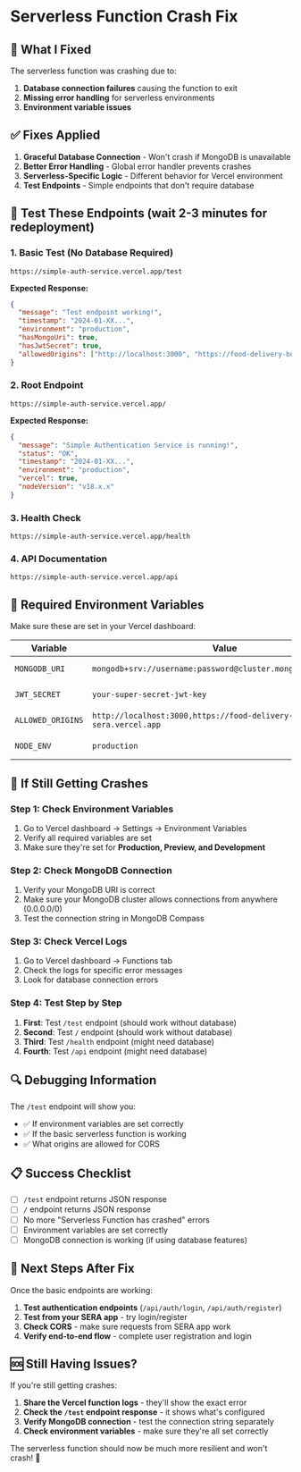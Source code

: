 # Serverless Function Crash Fix

## 🚨 **What I Fixed**

The serverless function was crashing due to:
1. **Database connection failures** causing the function to exit
2. **Missing error handling** for serverless environments
3. **Environment variable issues**

## ✅ **Fixes Applied**

1. **Graceful Database Connection** - Won't crash if MongoDB is unavailable
2. **Better Error Handling** - Global error handler prevents crashes
3. **Serverless-Specific Logic** - Different behavior for Vercel environment
4. **Test Endpoints** - Simple endpoints that don't require database

## 🧪 **Test These Endpoints (wait 2-3 minutes for redeployment)**

### **1. Basic Test (No Database Required)**
```
https://simple-auth-service.vercel.app/test
```
**Expected Response:**
```json
{
  "message": "Test endpoint working!",
  "timestamp": "2024-01-XX...",
  "environment": "production",
  "hasMongoUri": true,
  "hasJwtSecret": true,
  "allowedOrigins": ["http://localhost:3000", "https://food-delivery-business-app-sera.vercel.app"]
}
```

### **2. Root Endpoint**
```
https://simple-auth-service.vercel.app/
```
**Expected Response:**
```json
{
  "message": "Simple Authentication Service is running!",
  "status": "OK",
  "timestamp": "2024-01-XX...",
  "environment": "production",
  "vercel": true,
  "nodeVersion": "v18.x.x"
}
```

### **3. Health Check**
```
https://simple-auth-service.vercel.app/health
```

### **4. API Documentation**
```
https://simple-auth-service.vercel.app/api
```

## 🔧 **Required Environment Variables**

Make sure these are set in your Vercel dashboard:

| Variable | Value | Required |
|----------|-------|----------|
| `MONGODB_URI` | `mongodb+srv://username:password@cluster.mongodb.net/dbname` | ✅ **CRITICAL** |
| `JWT_SECRET` | `your-super-secret-jwt-key` | ✅ **CRITICAL** |
| `ALLOWED_ORIGINS` | `http://localhost:3000,https://food-delivery-business-app-sera.vercel.app` | ✅ **CRITICAL** |
| `NODE_ENV` | `production` | ✅ **CRITICAL** |

## 🚨 **If Still Getting Crashes**

### **Step 1: Check Environment Variables**
1. Go to Vercel dashboard → Settings → Environment Variables
2. Verify all required variables are set
3. Make sure they're set for **Production, Preview, and Development**

### **Step 2: Check MongoDB Connection**
1. Verify your MongoDB URI is correct
2. Make sure your MongoDB cluster allows connections from anywhere (0.0.0.0/0)
3. Test the connection string in MongoDB Compass

### **Step 3: Check Vercel Logs**
1. Go to Vercel dashboard → Functions tab
2. Check the logs for specific error messages
3. Look for database connection errors

### **Step 4: Test Step by Step**
1. **First**: Test `/test` endpoint (should work without database)
2. **Second**: Test `/` endpoint (should work without database)
3. **Third**: Test `/health` endpoint (might need database)
4. **Fourth**: Test `/api` endpoint (might need database)

## 🔍 **Debugging Information**

The `/test` endpoint will show you:
- ✅ If environment variables are set correctly
- ✅ If the basic serverless function is working
- ✅ What origins are allowed for CORS

## 📋 **Success Checklist**

- [ ] `/test` endpoint returns JSON response
- [ ] `/` endpoint returns JSON response
- [ ] No more "Serverless Function has crashed" errors
- [ ] Environment variables are set correctly
- [ ] MongoDB connection is working (if using database features)

## 🚀 **Next Steps After Fix**

Once the basic endpoints are working:

1. **Test authentication endpoints** (`/api/auth/login`, `/api/auth/register`)
2. **Test from your SERA app** - try login/register
3. **Check CORS** - make sure requests from SERA app work
4. **Verify end-to-end flow** - complete user registration and login

## 🆘 **Still Having Issues?**

If you're still getting crashes:

1. **Share the Vercel function logs** - they'll show the exact error
2. **Check the `/test` endpoint response** - it shows what's configured
3. **Verify MongoDB connection** - test the connection string separately
4. **Check environment variables** - make sure they're all set correctly

The serverless function should now be much more resilient and won't crash! 🎯
